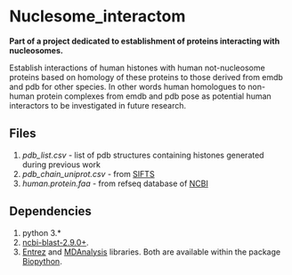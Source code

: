 # Nuclesome_interactom
**Part of a project dedicated to establishment of proteins interacting with nucleosomes.**

Establish interactions of human histones with human not-nucleosome proteins based on homology of these proteins to those derived from emdb and pdb for other species. In other words human homologues to non-human protein complexes from emdb and pdb pose as potential human interactors to be investigated in future research.

## Files
1. *pdb_list.csv* - list of pdb structures containing histones generated during previous work
2. *pdb_chain_uniprot.csv* - from [SIFTS](https://www.ebi.ac.uk/pdbe/docs/sifts/quick.html)
3. *human.protein.faa* - from refseq database of [NCBI](ftp://ftp.ncbi.nlm.nih.gov/refseq/H_sapiens/mRNA_Prot/)

## Dependencies
1. python 3.*
2. [ncbi-blast-2.9.0+](https://ftp.ncbi.nlm.nih.gov/blast/executables/blast+/LATEST/).
3. [Entrez](https://github.com/jordibc/entrez) and [MDAnalysis](https://github.com/MDAnalysis/mdanalysis) libraries. Both are available within the package [Biopython](https://biopython.org/).
